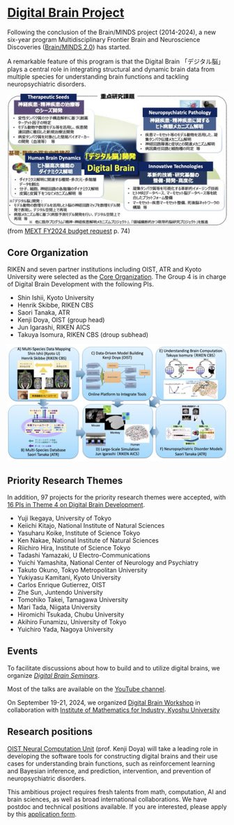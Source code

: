 # [Digital Brain Project](https://digitalbrainproject.github.io/home/)

Following the conclusion of the Brain/MINDS project (2014-2024), a new six-year program Multidisciplinary Frontier Brain and Neuroscience Discoveries ([Brain/MINDS 2.0](https://brainminds.jp/en)) has started.

A remarkable feature of this program is that the Digital Brain 「デジタル脳」plays a central role in integrating structural and dynamic brain data from multiple species for understanding brain functions and tackling neuropsychiatric disorders.

![Brain/MINDS2.0](BM2.jpg)  
(from [MEXT FY2024 budget request](https://www.mext.go.jp/content/20240118-ope_dev03-000031627-1.pdf) p. 74) 

## Core Organization

RIKEN and seven partner institutions including OIST, ATR and Kyoto University were selected as the [Core Organization](https://brainminds.jp/en/core). The Group 4 is in charge of Digital Brain Development with the following PIs.

* Shin Ishii, Kyoto University
* Henrik Skibbe, RIKEN CBS
* Saori Tanaka, ATR
* Kenji Doya, OIST (group head)
* Jun Igarashi, RIKEN AICS
* Takuya Isomura, RIKEN CBS (droup subhead)

![DigitalBrainCoreGroup](DigitalBrainCore.jpg)

## Priority Research Themes

In addition, 97 projects for the priority research themes were accepted, with [16 PIs in Theme 4 on Digital Brain Development](https://brainminds.jp/en/theme4).

* Yuji Ikegaya, University of Tokyo
* Keiichi Kitajo, National Institute of Natural Sciences
* Yasuharu Koike, Institute of Science Tokyo
* Ken Nakae, National Institute of Natural Sciences
* Riichiro Hira, Institute of Science Tokyo
* Tadashi Yamazaki, U Electro-Communications
* Yuichi Yamashita, National Center of Neurology and Psychiatry
* Takuto Okuno, Tokyo Metropolitan University
* Yukiyasu Kamitani, Kyoto University
* Carlos Enrique Gutierrez, OIST
* Zhe Sun, Juntendo University
* Tomohiko Takei, Tamagawa University
* Mari Tada, Niigata University
* Hiromichi Tsukada, Chubu University
* Akihiro Funamizu, University of Tokyo
* Yuichiro Yada, Nagoya University

## Events

To facilitate discussions about how to build and to utilize digital brains, we organize [*Digital Brain Seminars*](https://boatneck-weeder-7b7.notion.site/Digital-Brain-Seminar-90cc94badac64d32a281cba4245ed66d).  

Most of the talks are available on the [YouTube channel](https://www.youtube.com/@kennakae2779).

On September 19-21, 2024, we organized [Digital Brain Workshop](https://boatneck-weeder-7b7.notion.site/Digtal-Brain-Workshop-131a68936dda4867a88fedd25dfaac92) in collaboration with [Institute of Mathematics for Industry, Kyoshu University](https://www.imi.kyushu-u.ac.jp/en/)

## Research positions

[OIST Neural Computation Unit](https://groups.oist.jp/ncu) (prof. Kenji Doya) will take a leading role in developing the software tools for constructing digital brains and their use cases for understanding brain functions, such as reinforcement learning and Bayesian inference, and prediction, intervention, and prevention of neuropsychiatric disorders.

This ambitious project requires fresh talents from math, computation, AI and brain sciences, as well as broad international collaborations. We have postdoc and technical positions available. If you are interested, please apply by this [application form](https://groups.oist.jp/ncu/oist-neural-computation-unit-job-application-form).